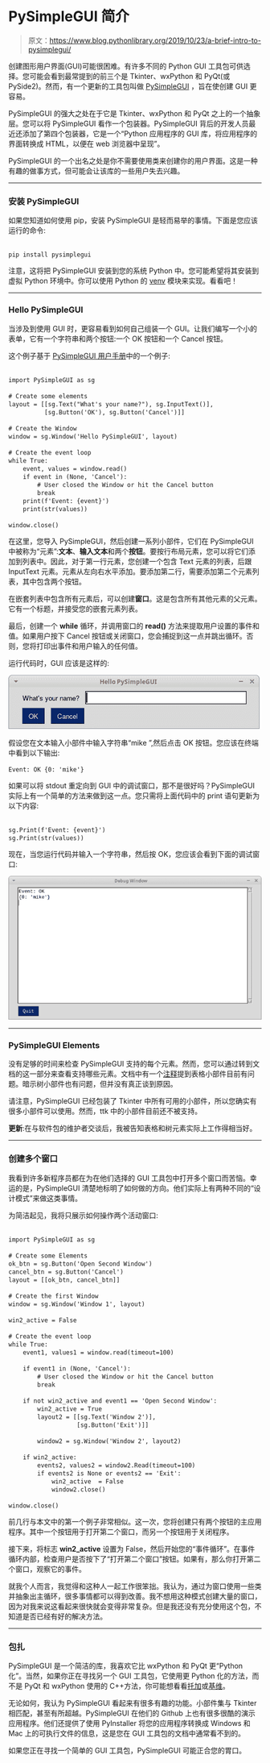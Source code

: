 # PySimpleGUI 简介

> 原文：<https://www.blog.pythonlibrary.org/2019/10/23/a-brief-intro-to-pysimplegui/>

创建图形用户界面(GUI)可能很困难。有许多不同的 Python GUI 工具包可供选择。您可能会看到最常提到的前三个是 Tkinter、wxPython 和 PyQt(或 PySide2)。然而，有一个更新的工具包叫做 [PySimpleGUI](https://pysimplegui.readthedocs.io) ，旨在使创建 GUI 更容易。

PySimpleGUI 的强大之处在于它是 Tkinter、wxPython 和 PyQt 之上的一个抽象层。您可以将 PySimpleGUI 看作一个包装器。PySimpleGUI 背后的开发人员最近还添加了第四个包装器，它是一个“Python 应用程序的 GUI 库，将应用程序的界面转换成 HTML，以便在 web 浏览器中呈现”。

PySimpleGUI 的一个出名之处是你不需要使用类来创建你的用户界面。这是一种有趣的做事方式，但可能会让该库的一些用户失去兴趣。

* * *

### 安装 PySimpleGUI

如果您知道如何使用 pip，安装 PySimpleGUI 是轻而易举的事情。下面是您应该运行的命令:

```

pip install pysimplegui

```

注意，这将把 PySimpleGUI 安装到您的系统 Python 中。您可能希望将其安装到虚拟 Python 环境中。你可以使用 Python 的 [venv](https://docs.python.org/3/library/venv.html) 模块来实现。看看吧！

* * *

### Hello PySimpleGUI

当涉及到使用 GUI 时，更容易看到如何自己组装一个 GUI。让我们编写一个小的表单，它有一个字符串和两个按钮:一个 OK 按钮和一个 Cancel 按钮。

这个例子基于 [PySimpleGUI 用户手册](https://pysimplegui.readthedocs.io/en/latest/)中的一个例子:

```

import PySimpleGUI as sg

# Create some elements
layout = [[sg.Text("What's your name?"), sg.InputText()],
          [sg.Button('OK'), sg.Button('Cancel')]]

# Create the Window
window = sg.Window('Hello PySimpleGUI', layout)

# Create the event loop
while True:
    event, values = window.read()
    if event in (None, 'Cancel'):
        # User closed the Window or hit the Cancel button
        break
    print(f'Event: {event}')
    print(str(values))

window.close()

```

在这里，您导入 PySimpleGUI，然后创建一系列小部件，它们在 PySimpleGUI 中被称为“元素”:**文本**、**输入文本**和两个**按钮**。要按行布局元素，您可以将它们添加到列表中。因此，对于第一行元素，您创建一个包含 Text 元素的列表，后跟 InputText 元素。元素从左向右水平添加。要添加第二行，需要添加第二个元素列表，其中包含两个按钮。

在嵌套列表中包含所有元素后，可以创建**窗口**。这是包含所有其他元素的父元素。它有一个标题，并接受您的嵌套元素列表。

最后，创建一个 **while** 循环，并调用窗口的 **read()** 方法来提取用户设置的事件和值。如果用户按下 Cancel 按钮或关闭窗口，您会捕捉到这一点并跳出循环。否则，您将打印出事件和用户输入的任何值。

运行代码时，GUI 应该是这样的:

![Hello World with PySimpleGUI](img/83ee7a407cebc48abcc2a1748015c09b.png)

假设您在文本输入小部件中输入字符串“mike ”,然后点击 OK 按钮。您应该在终端中看到以下输出:

 `Event: OK
{0: 'mike'}`

如果可以将 stdout 重定向到 GUI 中的调试窗口，那不是很好吗？PySimpleGUI 实际上有一个简单的方法来做到这一点。您只需将上面代码中的 print 语句更新为以下内容:

```

sg.Print(f'Event: {event}')
sg.Print(str(values))

```

现在，当您运行代码并输入一个字符串，然后按 OK，您应该会看到下面的调试窗口:

![PySimpleGUI debug](img/41b76d86b8402bf254f822d74ab07459.png)

* * *

### PySimpleGUI Elements

没有足够的时间来检查 PySimpleGUI 支持的每个元素。然而，您可以通过转到文档的这一部分来查看支持哪些元素。文档中有一个[注释](https://pysimplegui.readthedocs.io/en/latest/#table-element)提到表格小部件目前有问题。暗示树小部件也有问题，但并没有真正谈到原因。

请注意，PySimpleGUI 已经包装了 Tkinter 中所有可用的小部件，所以您确实有很多小部件可以使用。然而，ttk 中的小部件目前还不被支持。

**更新**:在与软件包的维护者交谈后，我被告知表格和树元素实际上工作得相当好。

* * *

### 创建多个窗口

我看到许多新程序员都在为在他们选择的 GUI 工具包中打开多个窗口而苦恼。幸运的是，PySimpleGUI 清楚地标明了如何做的方向。他们实际上有两种不同的“设计模式”来做这类事情。

为简洁起见，我将只展示如何操作两个活动窗口:

```

import PySimpleGUI as sg

# Create some Elements
ok_btn = sg.Button('Open Second Window')
cancel_btn = sg.Button('Cancel')
layout = [[ok_btn, cancel_btn]]

# Create the first Window
window = sg.Window('Window 1', layout)

win2_active = False

# Create the event loop
while True:
    event1, values1 = window.read(timeout=100)

    if event1 in (None, 'Cancel'):
        # User closed the Window or hit the Cancel button
        break

    if not win2_active and event1 == 'Open Second Window':
        win2_active = True
        layout2 = [[sg.Text('Window 2')],
                   [sg.Button('Exit')]]

        window2 = sg.Window('Window 2', layout2)

    if win2_active:
        events2, values2 = window2.Read(timeout=100)
        if events2 is None or events2 == 'Exit':
            win2_active  = False
            window2.close()

window.close()

```

前几行与本文中的第一个例子非常相似。这一次，您将创建只有两个按钮的主应用程序。其中一个按钮用于打开第二个窗口，而另一个按钮用于关闭程序。

接下来，将标志 **win2_active** 设置为 False，然后开始您的“事件循环”。在事件循环内部，检查用户是否按下了“打开第二个窗口”按钮。如果有，那么你打开第二个窗口，观察它的事件。

就我个人而言，我觉得和这种人一起工作很笨拙。我认为，通过为窗口使用一些类并抽象出主循环，很多事情都可以得到改善。我不想用这种模式创建大量的窗口，因为对我来说这看起来很快就会变得非常复杂。但是我还没有充分使用这个包，不知道是否已经有好的解决方法。

* * *

### 包扎

PySimpleGUI 是一个简洁的库，我喜欢它比 wxPython 和 PyQt 更“Python 化”。当然，如果你正在寻找另一个 GUI 工具包，它使用更 Python 化的方法，而不是 PyQt 和 wxPython 使用的 C++方法，你可能想看看[托加](https://toga.readthedocs.io/en/latest/)或[基维](https://kivy.org/#home)。

无论如何，我认为 PySimpleGUI 看起来有很多有趣的功能。小部件集与 Tkinter 相匹配，甚至有所超越。PySimpleGUI 在他们的 Github 上也有很多很酷的演示应用程序。他们还提供了使用 PyInstaller 将您的应用程序转换成 Windows 和 Mac 上的可执行文件的信息，这是您在 GUI 工具包的文档中通常看不到的。

如果您正在寻找一个简单的 GUI 工具包，PySimpleGUI 可能正合您的胃口。